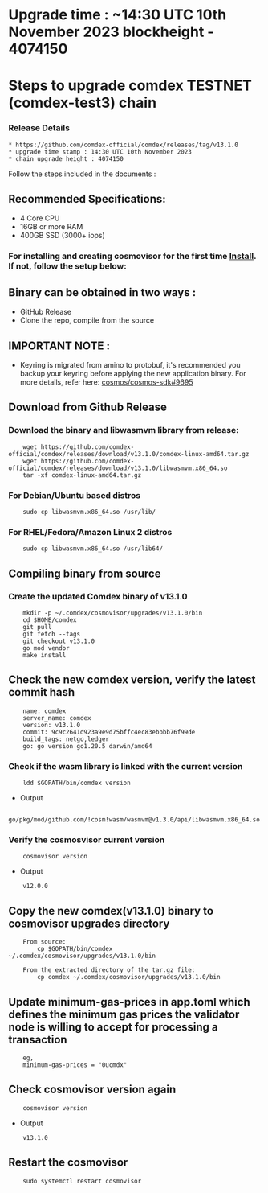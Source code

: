 # Upgrade time : ~14:30 UTC 10th November 2023 blockheight - 4074150

# Steps to upgrade comdex TESTNET (comdex-test3) chain

### Release Details

    * https://github.com/comdex-official/comdex/releases/tag/v13.1.0
    * upgrade time stamp : 14:30 UTC 10th November 2023
    * chain upgrade height : 4074150

Follow the steps included in the documents :

## Recommended Specifications:

- 4 Core CPU
- 16GB or more RAM
- 400GB SSD (3000+ iops)

### For installing and creating cosmovisor for the first time [Install](https://github.com/comdex-official/networks/blob/main/testnet/cosmovisor-setup.md). If not, follow the setup below:

## Binary can be obtained in two ways :

- GitHub Release    
- Clone the repo, compile from the source

## IMPORTANT NOTE :

- Keyring is migrated from amino to protobuf, it's recommended you backup your keyring before applying the new application binary. For more details, refer here: [cosmos/cosmos-sdk#9695](https://github.com/cosmos/cosmos-sdk/pull/9695)

## Download from Github Release

### Download the binary and libwasmvm library from release:

```shell
    wget https://github.com/comdex-official/comdex/releases/download/v13.1.0/comdex-linux-amd64.tar.gz
    wget https://github.com/comdex-official/comdex/releases/download/v13.1.0/libwasmvm.x86_64.so
    tar -xf comdex-linux-amd64.tar.gz
```

### For Debian/Ubuntu based distros

```shell
    sudo cp libwasmvm.x86_64.so /usr/lib/
```

### For RHEL/Fedora/Amazon Linux 2 distros

```shell
    sudo cp libwasmvm.x86_64.so /usr/lib64/
```

## Compiling binary from source

### Create the updated Comdex binary of v13.1.0

```shell
    mkdir -p ~/.comdex/cosmovisor/upgrades/v13.1.0/bin
    cd $HOME/comdex
    git pull
    git fetch --tags
    git checkout v13.1.0
    go mod vendor
    make install
```

## Check the new comdex version, verify the latest commit hash

```shell
    name: comdex
    server_name: comdex
    version: v13.1.0
    commit: 9c9c2641d923a9e9d75bffc4ec83ebbbb76f99de
    build_tags: netgo,ledger
    go: go version go1.20.5 darwin/amd64
```

### Check if the wasm library is linked with the current version

```shell
    ldd $GOPATH/bin/comdex version
```

- Output
```shell
    go/pkg/mod/github.com/!cosm!wasm/wasmvm@v1.3.0/api/libwasmvm.x86_64.so
```

### Verify the cosmosvisor current version

```shell
    cosmovisor version
```
- Output
```shell
    v12.0.0
```

## Copy the new comdex(v13.1.0) binary to cosmovisor upgrades directory

```shell
    From source:
        cp $GOPATH/bin/comdex ~/.comdex/cosmovisor/upgrades/v13.1.0/bin

    From the extracted directory of the tar.gz file:
        cp comdex ~/.comdex/cosmovisor/upgrades/v13.1.0/bin
```

## Update minimum-gas-prices in app.toml which defines the minimum gas prices the validator node is willing to accept for processing a transaction

```
    eg,
    minimum-gas-prices = "0ucmdx"
```

## Check cosmovisor version again

```shell
    cosmovisor version
```
- Output
```shell
    v13.1.0
```

## Restart the cosmovisor

```shell
    sudo systemctl restart cosmovisor
```
